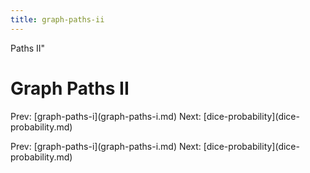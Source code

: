 ```yaml
---
title: graph-paths-ii
---
```


Paths II\"

# Graph Paths II

Prev: \[graph-paths-i](graph-paths-i.md) Next:
\[dice-probability](dice-probability.md)

Prev: \[graph-paths-i](graph-paths-i.md) Next:
\[dice-probability](dice-probability.md)
